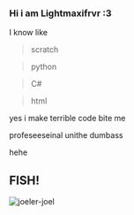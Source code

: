 ### Hi i am Lightmaxifrvr :3 

I know like 

 > scratch

 > python

 > C#

 > html

yes i make terrible code bite me

profeseeseinal unithe dumbass





hehe
## FISH!
![joeler-joel](https://github.com/Lightmaxifrvr/Lightmaxifrvr/assets/100568192/1f656eae-496a-4170-8425-7702161e1443)



